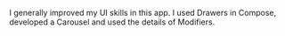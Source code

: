 I generally improved my UI skills in this app. I used Drawers in Compose, developed a Carousel and used the details of Modifiers.
